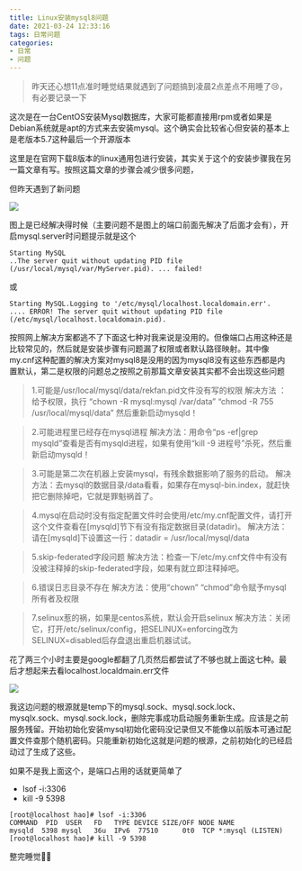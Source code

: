 ```yaml
---
title: Linux安装mysql8问题
date: 2021-03-24 12:33:16
tags: 日常问题
categories: 
- 日常
- 问题
---
```


> 昨天还心想11点准时睡觉结果就遇到了问题搞到凌晨2点差点不用睡了😢，有必要记录一下<!--more-->

这次是在一台CentOS安装Mysql数据库，大家可能都直接用rpm或者如果是Debian系统就是apt的方式来去安装mysql。这个确实会比较省心但安装的基本上是老版本5.7这种最后一个开源版本

这里是在官网下载8版本的linux通用包进行安装，其实关于这个的安装步骤我在另一篇文章有写。按照这篇文章的步骤会减少很多问题，

但昨天遇到了新问题

![](https://gitee-imagehost.oss-cn-beijing.aliyuncs.com/image_host/20210324025242.png)

图上是已经解决得时候（主要问题不是图上的端口前面先解决了后面才会有），开启mysql.server时问题提示就是这个

```shell
Starting MySQL
..The server quit without updating PID file (/usr/local/mysql/var/MyServer.pid). ... failed!
```

或

```shell
Starting MySQL.Logging to '/etc/mysql/localhost.localdomain.err'.
.... ERROR! The server quit without updating PID file (/etc/mysql/localhost.localdomain.pid).
```

按照网上解决方案都逃不了下面这七种对我来说是没用的。但像端口占用这种还是比较常见的，然后就是安装步骤有问题漏了权限或者默认路径映射。其中像my.cnf这种配置的解决方案对mysql8是没用的因为mysql8没有这些东西都是内置默认，第二是权限的问题总之按照之前那篇文章安装其实都不会出现这些问题

> 1.可能是/usr/local/mysql/data/rekfan.pid文件没有写的权限
> 解决方法 ：给予权限，执行 “chown -R mysql:mysql /var/data” “chmod -R 755 /usr/local/mysql/data”  然后重新启动mysqld！

> 2.可能进程里已经存在mysql进程
> 解决方法：用命令“ps -ef|grep mysqld”查看是否有mysqld进程，如果有使用“kill -9  进程号”杀死，然后重新启动mysqld！

> 3.可能是第二次在机器上安装mysql，有残余数据影响了服务的启动。
> 解决方法：去mysql的数据目录/data看看，如果存在mysql-bin.index，就赶快把它删除掉吧，它就是罪魁祸首了。

> 4.mysql在启动时没有指定配置文件时会使用/etc/my.cnf配置文件，请打开这个文件查看在[mysqld]节下有没有指定数据目录(datadir)。
> 解决方法：请在[mysqld]下设置这一行：datadir = /usr/local/mysql/data

> 5.skip-federated字段问题
> 解决方法：检查一下/etc/my.cnf文件中有没有没被注释掉的skip-federated字段，如果有就立即注释掉吧。

> 6.错误日志目录不存在
> 解决方法：使用“chown” “chmod”命令赋予mysql所有者及权限

> 7.selinux惹的祸，如果是centos系统，默认会开启selinux
> 解决方法：关闭它，打开/etc/selinux/config，把SELINUX=enforcing改为SELINUX=disabled后存盘退出重启机器试试。

花了两三个小时主要是google都翻了几页然后都尝试了不够也就上面这七种。最后才想起来去看localhost.localdmain.err文件

![](https://gitee-imagehost.oss-cn-beijing.aliyuncs.com/image_host/20210324133642.png)

我这边问题的根源就是temp下的mysql.sock、mysql.sock.lock、mysqlx.sock、mysql.sock.lock，删除完事成功启动服务重新生成。应该是之前服务残留。开始初始化安装mysql初始化密码没记录但又不能像以前版本可通过配置文件查那个随机密码。只能重新初始化这就是问题的根源，之前初始化的已经启动过了生成了这些。

如果不是我上面这个，是端口占用的话就更简单了

* lsof -i:3306
* kill -9 5398

```mysql
[root@localhost hao]# lsof -i:3306
COMMAND  PID  USER   FD   TYPE DEVICE SIZE/OFF NODE NAME
mysqld  5398 mysql   36u  IPv6  77510      0t0  TCP *:mysql (LISTEN)
[root@localhost hao]# kill -9 5398
```

整完睡觉🐱‍👤

